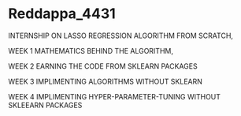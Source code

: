 # Reddappa_4431
INTERNSHIP ON LASSO REGRESSION ALGORITHM FROM SCRATCH,

WEEK 1 MATHEMATICS BEHIND THE ALGORITHM,

WEEK 2 EARNING THE CODE FROM SKLEARN PACKAGES

WEEK 3 IMPLIMENTING ALGORITHMS WITHOUT SKLEARN

WEEK 4 IMPLIMENTING HYPER-PARAMETER-TUNING WITHOUT SKLEEARN PACKAGES
